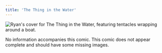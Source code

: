 ```yaml
---
title: 'The Thing in the Water'
---
```


![Ryan's cover for The Thing in the Water, featuring tentacles wrapping around a boat.](images/the-thing-in-the-water/1.jpg)

No information accompanies this comic. This comic does not appear complete and should have some missing images.
